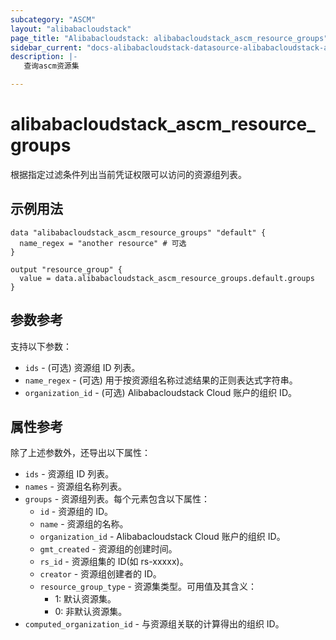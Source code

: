 ```yaml
---
subcategory: "ASCM"
layout: "alibabacloudstack"
page_title: "Alibabacloudstack: alibabacloudstack_ascm_resource_groups"
sidebar_current: "docs-alibabacloudstack-datasource-alibabacloudstack-ascm-resource-groups"
description: |-
   查询ascm资源集

---
```


# alibabacloudstack_ascm_resource_groups

根据指定过滤条件列出当前凭证权限可以访问的资源组列表。


## 示例用法

```
data "alibabacloudstack_ascm_resource_groups" "default" {
  name_regex = "another resource" # 可选
}

output "resource_group" {
  value = data.alibabacloudstack_ascm_resource_groups.default.groups
}
```

## 参数参考

支持以下参数：

* `ids` - (可选) 资源组 ID 列表。
* `name_regex` - (可选) 用于按资源组名称过滤结果的正则表达式字符串。
* `organization_id` - (可选) Alibabacloudstack Cloud 账户的组织 ID。

## 属性参考

除了上述参数外，还导出以下属性：

* `ids` - 资源组 ID 列表。
* `names` - 资源组名称列表。
* `groups` - 资源组列表。每个元素包含以下属性：
  * `id` - 资源组的 ID。
  * `name` - 资源组的名称。
  * `organization_id` - Alibabacloudstack Cloud 账户的组织 ID。
  * `gmt_created` - 资源组的创建时间。
  * `rs_id` - 资源组集的 ID(如 rs-xxxxx)。
  * `creator` - 资源组创建者的 ID。
  * `resource_group_type` - 资源集类型。可用值及其含义：
    * 1: 默认资源集。
    * 0: 非默认资源集。
* `computed_organization_id` - 与资源组关联的计算得出的组织 ID。